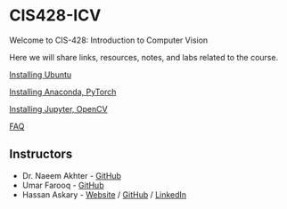 # CIS428-ICV
Welcome to CIS-428: Introduction to Computer Vision

Here we will share links, resources, notes, and labs related to the course.

[Installing Ubuntu](Installation/Install_Ubuntu.md)

[Installing Anaconda, PyTorch](Installation/Install_Anaconda_PyTorch.md)

[Installing Jupyter, OpenCV](Installation/Install_Jupyter_OpenCV.md)

[FAQ](FAQ.pdf)

## Instructors

- Dr. Naeem Akhter - [GitHub](https://github.com/Naeem-CVL)
- Umar Farooq - [GitHub](https://github.com/umar467)
- Hassan Askary - [Website](https://hassanaskary.com) / [GitHub](https://github.com/hassanaskary) / [LinkedIn](https://linkedin.com/in/hassanaskary)
